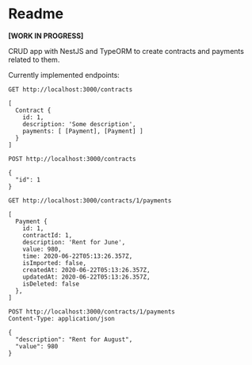 # Readme

**[WORK IN PROGRESS]**

CRUD app with NestJS and TypeORM to create contracts and payments related to them.

Currently implemented endpoints:

```
GET http://localhost:3000/contracts

[
  Contract {
    id: 1,
    description: 'Some description',
    payments: [ [Payment], [Payment] ]
  }
]
```

```
POST http://localhost:3000/contracts

{
  "id": 1
}
```

```
GET http://localhost:3000/contracts/1/payments

[
  Payment {
    id: 1,
    contractId: 1,
    description: 'Rent for June',
    value: 980,
    time: 2020-06-22T05:13:26.357Z,
    isImported: false,
    createdAt: 2020-06-22T05:13:26.357Z,
    updatedAt: 2020-06-22T05:13:26.357Z,
    isDeleted: false
  },
]
```

```
POST http://localhost:3000/contracts/1/payments
Content-Type: application/json

{
  "description": "Rent for August",
  "value": 980
}
```
